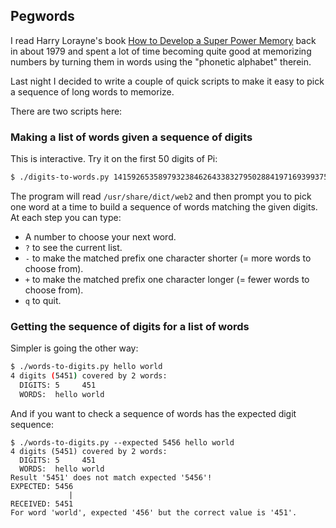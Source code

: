 ## Pegwords

I read Harry Lorayne's book [How to Develop a Super Power
Memory](https://www.amazon.com/How-Develop-Super-Power-Memory/dp/0811901815)
back in about 1979 and spent a lot of time becoming quite good at
memorizing numbers by turning them in words using the "phonetic alphabet"
therein.

Last night I decided to write a couple of quick scripts to make it easy to
pick a sequence of long words to memorize.

There are two scripts here:

### Making a list of words given a sequence of digits

This is interactive. Try it on the first 50 digits of Pi:

```sh
$ ./digits-to-words.py 1415926535897932384626433832795028841971693993751
```

The program will read `/usr/share/dict/web2` and then prompt you to pick
one word at a time to build a sequence of words matching the given
digits. At each step you can type:

* A number to choose your next word.
* `?` to see the current list.
* `-` to make the matched prefix one character shorter (= more words to choose from).
* `+` to make the matched prefix one character longer (= fewer words to choose from).
* `q` to quit.

### Getting the sequence of digits for a list of words

Simpler is going the other way:

```sh
$ ./words-to-digits.py hello world
4 digits (5451) covered by 2 words:
  DIGITS: 5     451
  WORDS:  hello world
```

And if you want to check a sequence of words has the expected digit sequence:

```
$ ./words-to-digits.py --expected 5456 hello world
4 digits (5451) covered by 2 words:
  DIGITS: 5     451
  WORDS:  hello world
Result '5451' does not match expected '5456'!
EXPECTED: 5456
             |
RECEIVED: 5451
For word 'world', expected '456' but the correct value is '451'.
```

